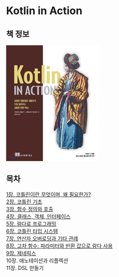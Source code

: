 # Kotlin in Action


## 책 정보
<img src="./assets/book_cover.jpeg"  width="50%"/>  


## 목차
[1장. 코틀린이란 무엇이며, 왜 필요한가?](summary/chapter1.md)  
[2장. 코틀린 기초](summary/chapter2.md)    
[3장. 함수 정의와 호출](summary/chapter3.md)      
[4장. 클래스, 객체, 인터페이스](summary/chapter4.md)    
[5장. 람다로 프로그래밍](summary/chapter5.md)    
[6장. 코틀린 타입 시스템](summary/chapter6.md)    
[7장. 연산자 오버로딩과 기타 관례](summary/chapter7.md)     
[8장. 고차 함수: 파라미터와 반환 값으로 람다 사용](summary/chapter8.md)  
[9장. 제네릭스](summary/chapter9.md)   
10장. 애노테이션과 리플렉션  
11장. DSL 만들기  